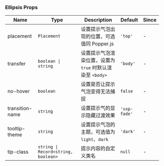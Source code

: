 ### Ellipsis Props

| Name            | Type             | Description                                         | Default     | Since |
| --------------- | ---------------- | -------------------------------------------- | ---------- | --- |
| placement       | `Placement`           | 设置提示气泡出现的位置，可选值同 Popper.js   | `'top'`      | - |
| transfer        | `boolean \| string`           | 设置提示气泡渲染位置，设置为 `true` 时默认渲染至 `<body>`        | `'body'`     | - |
| no-hover        | `boolean`          | 设置是否让提示气泡变得无法捕捉               | `false`      | - |
| transition-name | `string`           | 设置提示气的显示隐藏过渡效果                 | `'vxp-fade'` | - |
| tooltip-theme   | `string`           | 设置提示气泡的主题，可选值为 `light`、`dark` | `'dark'`     | - |
| tip-class       | `string \| Record<string, boolean>` | 提示内容的自定义类名                         | `null`       | - |
